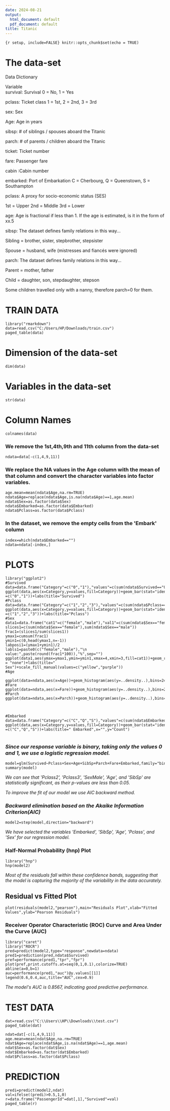 ```yaml
---
date: 2024-08-21
output:
  html_document: default
  pdf_document: default
title: Titanic
---
```


`{r setup, include=FALSE} knitr::opts_chunk$set(echo = TRUE)`

# The data-set

Data Dictionary

Variable\
survival: Survival 0 = No, 1 = Yes

pclass: Ticket class 1 = 1st, 2 = 2nd, 3 = 3rd

sex: Sex

Age: Age in years

sibsp: \# of siblings / spouses aboard the Titanic

parch: \# of parents / children aboard the Titanic

ticket: Ticket number

fare: Passenger fare

cabin :Cabin number

embarked: Port of Embarkation C = Cherbourg, Q = Queenstown, S =
Southampton

pclass: A proxy for socio-economic status (SES)

1st = Upper 2nd = Middle 3rd = Lower

age: Age is fractional if less than 1. If the age is estimated, is it in
the form of xx.5

sibsp: The dataset defines family relations in this way...

Sibling = brother, sister, stepbrother, stepsister

Spouse = husband, wife (mistresses and fiancés were ignored)

parch: The dataset defines family relations in this way...

Parent = mother, father

Child = daughter, son, stepdaughter, stepson

Some children travelled only with a nanny, therefore parch=0 for them.

# TRAIN DATA

``` {r,comment=na,echo=false}
library("rmarkdown")
data=read.csv("C:/Users/HP/Downloads/train.csv")
paged_table(data)
```

# Dimension of the data-set

``` {r,comment=na,echo=false}
dim(data)
```

# Variables in the data-set

``` {r,comment=na,echo=false}
str(data)
```

# Column Names

``` {r,comment=na,echo=false}
colnames(data)
```

### **We remove the 1st,4th,9th and 11th column from the data-set**

``` {r,comment=na,echo=false}
ndata=data[-c(1,4,9,11)]
```

### **We replace the NA values in the Age column with the mean of that column and convert the character variables into factor variables.**

``` {r,comment=na,echo=false}
age.mean=mean(ndata$Age,na.rm=TRUE)
ndata$Age=replace(ndata$Age,is.na(ndata$Age)==1,age.mean)
ndata$Sex=as.factor(data$Sex)
ndata$Embarked=as.factor(data$Embarked)
ndata$Pclass=as.factor(data$Pclass)
```

### **In the dataset, we remove the empty cells from the 'Embark' column**

``` {r,comment=na,echo=false}
index=which(ndata$Embarked=="")
ndata=ndata[-index,]
```

# PLOTS

``` {r,echo=false}
library("ggplot2")
#Survived
data=data.frame("Category"=c("0","1"),"values"=c(sum(ndata$Survived=="0"),sum(ndata$Survived=="1")))
ggplot(data,aes(x=Category,y=values,fill=Category))+geom_bar(stat="identity")+geom_text(aes(label=values))+scale_fill_manual(values=c("orange","blue"))+scale_x_discrete(limits =c("0","1"))+labs(title="Survived")
#Pclass
data=data.frame("Category"=c("1","2","3"),"values"=c(sum(ndata$Pclass=="1"),sum(ndata$Pclass=="2"),sum(ndata$Pclass=="3")))
ggplot(data,aes(x=Category,y=values,fill=Category))+geom_bar(stat="identity")+geom_text(aes(label=values))+scale_fill_manual(values=c("green","#993300","#666666"))+scale_x_discrete(limits =c("1","2","3"))+labs(title="Pclass")
#Sex
data1=data.frame("cat1"=c("female","male"),"val1"=c(sum(ndata$Sex=="female"),sum(ndata$Sex=="male")))
slices1=c(sum(ndata$Sex=="female"),sum(ndata$Sex=="male"))
frac1=(slices1/sum(slices1))
ymax1=cumsum(frac1)
ymin1=c(0,head(ymax1,n=-1))
labposi1=(ymax1+ymin1)/2
labls1=paste0(c("female","male"),"\n value:",paste(round(frac1*100)),"%",sep="")
ggplot(data1,aes(ymax=ymax1,ymin=ymin1,xmax=4,xmin=3,fill=cat1))+geom_rect()+geom_label(x=3.5,aes(y=labposi1,label=labls1),size=3)+coord_polar(theta="y")+xlim(c(2,4))+theme_void()+theme(legend.position = "none")+labs(title=" Sex")+scale_fill_manual(values=c("yellow","purple"))
#Age

ggplot(data=ndata,aes(x=Age))+geom_histogram(aes(y=..density..),bins=24,col="black",fill="#00FF99")+labs(title="Age")+geom_density()
#Fare
ggplot(data=ndata,aes(x=Fare))+geom_histogram(aes(y=..density..),bins=24,col="black",fill="#66CCFF")+labs(title="Fare")+geom_density()
#Parch
ggplot(data=ndata,aes(x=Parch))+geom_histogram(aes(y=..density..),bins=24,col="black",fill="#FFFF99")+labs(title="Parch")+geom_density()



#Embarked
data=data.frame("Category"=c("C","Q","S"),"values"=c(sum(ndata$Embarked=="C"),sum(ndata$Embarked=="Q"),sum(ndata$Embarked=="S")))
ggplot(data,aes(x=Category,y=values,fill=Category))+geom_bar(stat="identity")+geom_text(aes(label=values))+scale_fill_manual(values=c("green","#993300","yellow"))+scale_x_discrete(limits =c("C","Q","S"))+labs(title=" Embarked",x="",y="Count")


```

### ***Since our response variable is binary, taking only the values 0 and 1, we use a logistic regression model.***

``` {r,comment=na,echo=false}
model=glm(Survived~Pclass+Sex+Age+SibSp+Parch+Fare+Embarked,family="binomial",data=ndata)
summary(model)
```

*We can see that 'Pclass2', 'Pclass3', 'SexMale', 'Age', and 'SibSp' are
statistically significant, as their p-values are less than 0.05.*

*To improve the fit of our model we use AIC backward method.*

### ***Backward elimination based on the Akaike Information Criterion(AIC)***

``` {r,comment=na,,echo=false}
model2=step(model,direction="backward")
```

*We have selected the variables 'Embarked', 'SibSp', 'Age', 'Pclass',
and 'Sex' for our regression model.*

### **Half-Normal Probability (hnp) Plot**

``` {r,comment=na,echo=false}
library("hnp")
hnp(model2)
```

*Most of the residuals fall within these confidence bands, suggesting
that the model is capturing the majority of the variability in the data
accurately.*

## **Residual vs Fitted Plot**

``` {r,comment=na,echo=false}
plot(residuals(model2,"pearson"),main="Residuals Plot",xlab="Fitted Values",ylab="Pearson Residuals")
```

### **Receiver Operator Characteristic (ROC) Curve and Area Under the Curve (AUC)**

``` {r,comment=na,echo=false}
library("caret")
library("ROCR")
pred=predict(model2,type="response",newdata=ndata)
pred1=prediction(pred,ndata$Survived)
pref=performance(pred1,"tpr","fpr")
plot(pref,print.cutoffs.at=seq(0,1,0.1),colorize=TRUE) 
abline(a=0,b=1)
auc=performance(pred1,"auc")@y.values[[1]]
legend(0.6,0.4,auc,title="AUC",cex=0.9)
```

*The model's AUC is 0.8567, indicating good predictive performance.*

# TEST DATA

``` {r,comment=na,echo=false}
dat=read.csv("C:\\Users\\HP\\Downloads\\test.csv")
paged_table(dat)
```

``` {r,comment=na,echo=false}
ndat=dat[-c(1,4,9,11)]
age.mean=mean(ndat$Age,na.rm=TRUE)
ndat$Age=replace(ndat$Age,is.na(ndat$Age)==1,age.mean)
ndat$Sex=as.factor(dat$Sex)
ndat$Embarked=as.factor(dat$Embarked)
ndat$Pclass=as.factor(dat$Pclass)
```

# PREDICTION

``` {r,comment=na,echo=false}
predi=predict(model2,ndat)
val=ifelse((predi)>0.5,1,0)
r=data.frame("PassengerId"=dat[,1],"Survived"=val)
paged_table(r)
```
